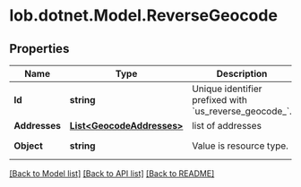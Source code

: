 # lob.dotnet.Model.ReverseGeocode

## Properties

Name | Type | Description | Notes
------------ | ------------- | ------------- | -------------
**Id** | **string** | Unique identifier prefixed with &#x60;us_reverse_geocode_&#x60;. | [optional] 
**Addresses** | [**List&lt;GeocodeAddresses&gt;**](GeocodeAddresses.md) | list of addresses  | [optional] 
**Object** | **string** | Value is resource type. | [optional] [default to ObjectEnum.UsReverseGeocodeLookup]

[[Back to Model list]](../README.md#documentation-for-models) [[Back to API list]](../README.md#documentation-for-api-endpoints) [[Back to README]](../README.md)

